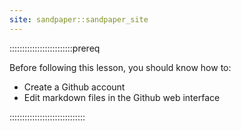 ```yaml
---
site: sandpaper::sandpaper_site
---
```


:::::::::::::::::::::::::prereq

Before following this lesson, you should know how to:

- Create a Github account
- Edit markdown files in the Github web interface

::::::::::::::::::::::::::::::

[workbench]: https://carpentries.github.io/sandpaper-docs


